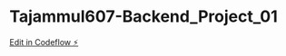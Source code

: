 # Tajammul607-Backend_Project_01

[Edit in Codeflow ⚡️](https://stackblitz.com/~/github.com/Tajammul607/Tajammul607-Backend_Project_01)
